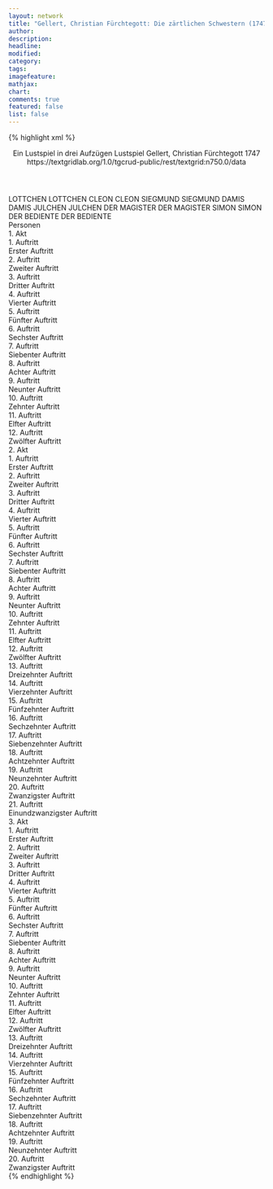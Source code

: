 ```yaml
---
layout: network
title: "Gellert, Christian Fürchtegott: Die zärtlichen Schwestern (1747)"
author:
description:
headline:
modified:
category:
tags:
imagefeature:
mathjax:
chart:
comments: true
featured: false
list: false
---
```

{% highlight xml %}
<?xml-model href="http://raw.githubusercontent.com/DLiNa/project/master/rules/lina.rnc"?><?xml-model href="http://raw.githubusercontent.com/DLiNa/project/master/rules/lina.sch"?>
<play xmlns="http://lina.digital">
  <header>
    <title>Die zärtlichen Schwestern</title>
    <subtitle>Ein Lustspiel in drei Aufzügen</subtitle>
    <genretitle>Lustspiel</genretitle>
    <author>Gellert, Christian Fürchtegott</author>
    <date type="print" when="1747">1747</date>
    <date type="premiere"/>
    <date type="written"/>
    <source>https://textgridlab.org/1.0/tgcrud-public/rest/textgrid:n750.0/data</source>
  </header>
  <personae>
    <character>
      <name>LOTTCHEN</name>
      <alias xml:id="lottchen">
        <name>LOTTCHEN</name>
      </alias>
    </character>
    <character>
      <name>CLEON</name>
      <alias xml:id="cleon">
        <name>CLEON</name>
      </alias>
    </character>
    <character>
      <name>SIEGMUND</name>
      <alias xml:id="siegmund">
        <name>SIEGMUND</name>
      </alias>
    </character>
    <character>
      <name>DAMIS</name>
      <alias xml:id="damis">
        <name>DAMIS</name>
      </alias>
    </character>
    <character>
      <name>JULCHEN</name>
      <alias xml:id="julchen">
        <name>JULCHEN</name>
      </alias>
    </character>
    <character>
      <name>DER MAGISTER</name>
      <alias xml:id="der_magister">
        <name>DER MAGISTER</name>
      </alias>
    </character>
    <character>
      <name>SIMON</name>
      <alias xml:id="simon">
        <name>SIMON</name>
      </alias>
    </character>
    <character>
      <name>DER BEDIENTE</name>
      <alias xml:id="der_bediente">
        <name>DER BEDIENTE</name>
      </alias>
    </character>
  </personae>
  <text>
    <div>
      <head>Personen</head>
    </div>
    <div>
      <head>1. Akt</head>
      <div>
        <head>1. Auftritt</head>
        <div>
          <head>Erster Auftritt</head>
          <sp who="#lottchen">
            <amount n="13" unit="speech_acts"/>
            <amount n="625" unit="words"/>
            <amount n="1" unit="lines"/>
            <amount n="3391" unit="chars"/>
          </sp>
          <sp who="#cleon">
            <amount n="13" unit="speech_acts"/>
            <amount n="468" unit="words"/>
            <amount n="5" unit="lines"/>
            <amount n="2547" unit="chars"/>
          </sp>
        </div>
      </div>
      <div>
        <head>2. Auftritt</head>
        <div>
          <head>Zweiter Auftritt</head>
          <sp who="#lottchen">
            <amount n="2" unit="speech_acts"/>
            <amount n="72" unit="words"/>
            <amount n="1" unit="lines"/>
            <amount n="395" unit="chars"/>
          </sp>
          <sp who="#siegmund">
            <amount n="2" unit="speech_acts"/>
            <amount n="86" unit="words"/>
            <amount n="504" unit="chars"/>
          </sp>
          <sp who="#cleon">
            <amount n="1" unit="speech_acts"/>
            <amount n="31" unit="words"/>
            <amount n="177" unit="chars"/>
          </sp>
        </div>
      </div>
      <div>
        <head>3. Auftritt</head>
        <div>
          <head>Dritter Auftritt</head>
          <sp who="#siegmund">
            <amount n="5" unit="speech_acts"/>
            <amount n="225" unit="words"/>
            <amount n="2" unit="lines"/>
            <amount n="1240" unit="chars"/>
          </sp>
          <sp who="#lottchen">
            <amount n="5" unit="speech_acts"/>
            <amount n="276" unit="words"/>
            <amount n="3" unit="lines"/>
            <amount n="1494" unit="chars"/>
          </sp>
        </div>
      </div>
      <div>
        <head>4. Auftritt</head>
        <div>
          <head>Vierter Auftritt</head>
          <sp who="#lottchen">
            <amount n="5" unit="speech_acts"/>
            <amount n="244" unit="words"/>
            <amount n="1" unit="lines"/>
            <amount n="1330" unit="chars"/>
          </sp>
          <sp who="#damis">
            <amount n="4" unit="speech_acts"/>
            <amount n="125" unit="words"/>
            <amount n="2" unit="lines"/>
            <amount n="653" unit="chars"/>
          </sp>
          <sp who="#siegmund">
            <amount n="2" unit="speech_acts"/>
            <amount n="20" unit="words"/>
            <amount n="2" unit="lines"/>
            <amount n="108" unit="chars"/>
          </sp>
        </div>
      </div>
      <div>
        <head>5. Auftritt</head>
        <div>
          <head>Fünfter Auftritt</head>
          <sp who="#julchen">
            <amount n="4" unit="speech_acts"/>
            <amount n="137" unit="words"/>
            <amount n="765" unit="chars"/>
          </sp>
          <sp who="#lottchen">
            <amount n="3" unit="speech_acts"/>
            <amount n="75" unit="words"/>
            <amount n="429" unit="chars"/>
          </sp>
          <sp who="#damis">
            <amount n="1" unit="speech_acts"/>
            <amount n="78" unit="words"/>
            <amount n="454" unit="chars"/>
          </sp>
        </div>
      </div>
      <div>
        <head>6. Auftritt</head>
        <div>
          <head>Sechster Auftritt</head>
          <sp who="#julchen">
            <amount n="8" unit="speech_acts"/>
            <amount n="626" unit="words"/>
            <amount n="3465" unit="chars"/>
          </sp>
          <sp who="#damis">
            <amount n="8" unit="speech_acts"/>
            <amount n="286" unit="words"/>
            <amount n="4" unit="lines"/>
            <amount n="1582" unit="chars"/>
          </sp>
        </div>
      </div>
      <div>
        <head>7. Auftritt</head>
        <div>
          <head>Siebenter Auftritt</head>
        </div>
      </div>
      <div>
        <head>8. Auftritt</head>
        <div>
          <head>Achter Auftritt</head>
          <sp who="#lottchen">
            <amount n="9" unit="speech_acts"/>
            <amount n="396" unit="words"/>
            <amount n="3" unit="lines"/>
            <amount n="2127" unit="chars"/>
          </sp>
          <sp who="#julchen">
            <amount n="8" unit="speech_acts"/>
            <amount n="348" unit="words"/>
            <amount n="1" unit="lines"/>
            <amount n="1931" unit="chars"/>
          </sp>
        </div>
      </div>
      <div>
        <head>9. Auftritt</head>
        <div>
          <head>Neunter Auftritt</head>
          <sp who="#julchen">
            <amount n="9" unit="speech_acts"/>
            <amount n="418" unit="words"/>
            <amount n="2308" unit="chars"/>
          </sp>
          <sp who="#der_magister">
            <amount n="8" unit="speech_acts"/>
            <amount n="731" unit="words"/>
            <amount n="4151" unit="chars"/>
          </sp>
        </div>
      </div>
      <div>
        <head>10. Auftritt</head>
        <div>
          <head>Zehnter Auftritt</head>
          <sp who="#der_magister">
            <amount n="7" unit="speech_acts"/>
            <amount n="346" unit="words"/>
            <amount n="1943" unit="chars"/>
          </sp>
          <sp who="#cleon">
            <amount n="7" unit="speech_acts"/>
            <amount n="235" unit="words"/>
            <amount n="2" unit="lines"/>
            <amount n="1286" unit="chars"/>
          </sp>
        </div>
      </div>
      <div>
        <head>11. Auftritt</head>
        <div>
          <head>Elfter Auftritt</head>
          <sp who="#lottchen">
            <amount n="8" unit="speech_acts"/>
            <amount n="362" unit="words"/>
            <amount n="3" unit="lines"/>
            <amount n="2110" unit="chars"/>
          </sp>
          <sp who="#cleon">
            <amount n="7" unit="speech_acts"/>
            <amount n="539" unit="words"/>
            <amount n="2919" unit="chars"/>
          </sp>
        </div>
      </div>
      <div>
        <head>12. Auftritt</head>
        <div>
          <head>Zwölfter Auftritt</head>
          <sp who="#siegmund">
            <amount n="4" unit="speech_acts"/>
            <amount n="156" unit="words"/>
            <amount n="881" unit="chars"/>
          </sp>
          <sp who="#lottchen">
            <amount n="4" unit="speech_acts"/>
            <amount n="167" unit="words"/>
            <amount n="1" unit="lines"/>
            <amount n="923" unit="chars"/>
          </sp>
        </div>
      </div>
    </div>
    <div>
      <head>2. Akt</head>
      <div>
        <head>1. Auftritt</head>
        <div>
          <head>Erster Auftritt</head>
          <sp who="#cleon">
            <amount n="19" unit="speech_acts"/>
            <amount n="695" unit="words"/>
            <amount n="6" unit="lines"/>
            <amount n="3673" unit="chars"/>
          </sp>
          <sp who="#julchen">
            <amount n="18" unit="speech_acts"/>
            <amount n="249" unit="words"/>
            <amount n="13" unit="lines"/>
            <amount n="1366" unit="chars"/>
          </sp>
        </div>
      </div>
      <div>
        <head>2. Auftritt</head>
        <div>
          <head>Zweiter Auftritt</head>
          <sp who="#damis">
            <amount n="9" unit="speech_acts"/>
            <amount n="211" unit="words"/>
            <amount n="5" unit="lines"/>
            <amount n="1182" unit="chars"/>
          </sp>
          <sp who="#julchen">
            <amount n="9" unit="speech_acts"/>
            <amount n="383" unit="words"/>
            <amount n="2" unit="lines"/>
            <amount n="2127" unit="chars"/>
          </sp>
        </div>
      </div>
      <div>
        <head>3. Auftritt</head>
        <div>
          <head>Dritter Auftritt</head>
          <sp who="#lottchen">
            <amount n="7" unit="speech_acts"/>
            <amount n="372" unit="words"/>
            <amount n="2" unit="lines"/>
            <amount n="2150" unit="chars"/>
          </sp>
          <sp who="#damis">
            <amount n="6" unit="speech_acts"/>
            <amount n="373" unit="words"/>
            <amount n="1" unit="lines"/>
            <amount n="2097" unit="chars"/>
          </sp>
        </div>
      </div>
      <div>
        <head>4. Auftritt</head>
        <div>
          <head>Vierter Auftritt</head>
          <sp who="#julchen">
            <amount n="14" unit="speech_acts"/>
            <amount n="308" unit="words"/>
            <amount n="6" unit="lines"/>
            <amount n="1713" unit="chars"/>
          </sp>
          <sp who="#damis">
            <amount n="13" unit="speech_acts"/>
            <amount n="145" unit="words"/>
            <amount n="11" unit="lines"/>
            <amount n="800" unit="chars"/>
          </sp>
        </div>
      </div>
      <div>
        <head>5. Auftritt</head>
        <div>
          <head>Fünfter Auftritt</head>
          <sp who="#lottchen">
            <amount n="2" unit="speech_acts"/>
            <amount n="47" unit="words"/>
            <amount n="1" unit="lines"/>
            <amount n="238" unit="chars"/>
          </sp>
          <sp who="#julchen">
            <amount n="2" unit="speech_acts"/>
            <amount n="19" unit="words"/>
            <amount n="2" unit="lines"/>
            <amount n="78" unit="chars"/>
          </sp>
        </div>
      </div>
      <div>
        <head>6. Auftritt</head>
        <div>
          <head>Sechster Auftritt</head>
          <sp who="#lottchen">
            <amount n="2" unit="speech_acts"/>
            <amount n="128" unit="words"/>
            <amount n="719" unit="chars"/>
          </sp>
          <sp who="#damis">
            <amount n="2" unit="speech_acts"/>
            <amount n="19" unit="words"/>
            <amount n="2" unit="lines"/>
            <amount n="99" unit="chars"/>
          </sp>
        </div>
      </div>
      <div>
        <head>7. Auftritt</head>
        <div>
          <head>Siebenter Auftritt</head>
          <sp who="#simon">
            <amount n="6" unit="speech_acts"/>
            <amount n="281" unit="words"/>
            <amount n="1636" unit="chars"/>
          </sp>
          <sp who="#lottchen">
            <amount n="5" unit="speech_acts"/>
            <amount n="223" unit="words"/>
            <amount n="2" unit="lines"/>
            <amount n="1217" unit="chars"/>
          </sp>
        </div>
      </div>
      <div>
        <head>8. Auftritt</head>
        <div>
          <head>Achter Auftritt</head>
          <sp who="#cleon">
            <amount n="5" unit="speech_acts"/>
            <amount n="182" unit="words"/>
            <amount n="1032" unit="chars"/>
          </sp>
          <sp who="#simon">
            <amount n="3" unit="speech_acts"/>
            <amount n="64" unit="words"/>
            <amount n="2" unit="lines"/>
            <amount n="361" unit="chars"/>
          </sp>
          <sp who="#lottchen">
            <amount n="3" unit="speech_acts"/>
            <amount n="120" unit="words"/>
            <amount n="1" unit="lines"/>
            <amount n="660" unit="chars"/>
          </sp>
          <sp who="#siegmund">
            <amount n="2" unit="speech_acts"/>
            <amount n="17" unit="words"/>
            <amount n="2" unit="lines"/>
            <amount n="103" unit="chars"/>
          </sp>
        </div>
      </div>
      <div>
        <head>9. Auftritt</head>
        <div>
          <head>Neunter Auftritt</head>
          <sp who="#lottchen">
            <amount n="3" unit="speech_acts"/>
            <amount n="210" unit="words"/>
            <amount n="1192" unit="chars"/>
          </sp>
          <sp who="#siegmund">
            <amount n="2" unit="speech_acts"/>
            <amount n="52" unit="words"/>
            <amount n="1" unit="lines"/>
            <amount n="291" unit="chars"/>
          </sp>
        </div>
      </div>
      <div>
        <head>10. Auftritt</head>
        <div>
          <head>Zehnter Auftritt</head>
        </div>
      </div>
      <div>
        <head>11. Auftritt</head>
        <div>
          <head>Elfter Auftritt</head>
          <sp who="#julchen">
            <amount n="8" unit="speech_acts"/>
            <amount n="228" unit="words"/>
            <amount n="3" unit="lines"/>
            <amount n="1285" unit="chars"/>
          </sp>
          <sp who="#siegmund">
            <amount n="7" unit="speech_acts"/>
            <amount n="115" unit="words"/>
            <amount n="4" unit="lines"/>
            <amount n="665" unit="chars"/>
          </sp>
        </div>
      </div>
      <div>
        <head>12. Auftritt</head>
        <div>
          <head>Zwölfter Auftritt</head>
        </div>
      </div>
      <div>
        <head>13. Auftritt</head>
        <div>
          <head>Dreizehnter Auftritt</head>
          <sp who="#julchen">
            <amount n="2" unit="speech_acts"/>
            <amount n="64" unit="words"/>
            <amount n="339" unit="chars"/>
          </sp>
          <sp who="#siegmund">
            <amount n="1" unit="speech_acts"/>
            <amount n="7" unit="words"/>
            <amount n="1" unit="lines"/>
            <amount n="41" unit="chars"/>
          </sp>
          <sp who="#der_magister">
            <amount n="1" unit="speech_acts"/>
            <amount n="20" unit="words"/>
            <amount n="112" unit="chars"/>
          </sp>
        </div>
      </div>
      <div>
        <head>14. Auftritt</head>
        <div>
          <head>Vierzehnter Auftritt</head>
          <sp who="#julchen">
            <amount n="11" unit="speech_acts"/>
            <amount n="330" unit="words"/>
            <amount n="4" unit="lines"/>
            <amount n="1727" unit="chars"/>
          </sp>
          <sp who="#der_magister">
            <amount n="10" unit="speech_acts"/>
            <amount n="624" unit="words"/>
            <amount n="3627" unit="chars"/>
          </sp>
        </div>
      </div>
      <div>
        <head>15. Auftritt</head>
        <div>
          <head>Fünfzehnter Auftritt</head>
          <sp who="#cleon">
            <amount n="1" unit="speech_acts"/>
            <amount n="20" unit="words"/>
            <amount n="124" unit="chars"/>
          </sp>
          <sp who="#der_magister">
            <amount n="2" unit="speech_acts"/>
            <amount n="116" unit="words"/>
            <amount n="668" unit="chars"/>
          </sp>
          <sp who="#siegmund">
            <amount n="1" unit="speech_acts"/>
            <amount n="13" unit="words"/>
            <amount n="1" unit="lines"/>
            <amount n="80" unit="chars"/>
          </sp>
        </div>
      </div>
      <div>
        <head>16. Auftritt</head>
        <div>
          <head>Sechzehnter Auftritt</head>
          <sp who="#cleon">
            <amount n="11" unit="speech_acts"/>
            <amount n="500" unit="words"/>
            <amount n="2" unit="lines"/>
            <amount n="2782" unit="chars"/>
          </sp>
          <sp who="#siegmund">
            <amount n="10" unit="speech_acts"/>
            <amount n="223" unit="words"/>
            <amount n="6" unit="lines"/>
            <amount n="1262" unit="chars"/>
          </sp>
        </div>
      </div>
      <div>
        <head>17. Auftritt</head>
        <div>
          <head>Siebenzehnter Auftritt</head>
        </div>
      </div>
      <div>
        <head>18. Auftritt</head>
        <div>
          <head>Achtzehnter Auftritt</head>
          <sp who="#lottchen">
            <amount n="1" unit="speech_acts"/>
            <amount n="38" unit="words"/>
            <amount n="214" unit="chars"/>
          </sp>
          <sp who="#siegmund">
            <amount n="1" unit="speech_acts"/>
            <amount n="65" unit="words"/>
            <amount n="336" unit="chars"/>
          </sp>
        </div>
      </div>
      <div>
        <head>19. Auftritt</head>
        <div>
          <head>Neunzehnter Auftritt</head>
          <sp who="#lottchen">
            <amount n="8" unit="speech_acts"/>
            <amount n="289" unit="words"/>
            <amount n="3" unit="lines"/>
            <amount n="1606" unit="chars"/>
          </sp>
          <sp who="#julchen">
            <amount n="9" unit="speech_acts"/>
            <amount n="233" unit="words"/>
            <amount n="3" unit="lines"/>
            <amount n="1220" unit="chars"/>
          </sp>
          <sp who="#damis">
            <amount n="4" unit="speech_acts"/>
            <amount n="64" unit="words"/>
            <amount n="2" unit="lines"/>
            <amount n="333" unit="chars"/>
          </sp>
        </div>
      </div>
      <div>
        <head>20. Auftritt</head>
        <div>
          <head>Zwanzigster Auftritt</head>
          <sp who="#cleon">
            <amount n="2" unit="speech_acts"/>
            <amount n="85" unit="words"/>
            <amount n="1" unit="lines"/>
            <amount n="469" unit="chars"/>
          </sp>
          <sp who="#lottchen">
            <amount n="1" unit="speech_acts"/>
            <amount n="23" unit="words"/>
            <amount n="117" unit="chars"/>
          </sp>
          <sp who="#julchen">
            <amount n="1" unit="speech_acts"/>
            <amount n="3" unit="words"/>
            <amount n="1" unit="lines"/>
            <amount n="20" unit="chars"/>
          </sp>
          <sp who="#damis">
            <amount n="1" unit="speech_acts"/>
            <amount n="14" unit="words"/>
            <amount n="1" unit="lines"/>
            <amount n="79" unit="chars"/>
          </sp>
        </div>
      </div>
      <div>
        <head>21. Auftritt</head>
        <div>
          <head>Einundzwanzigster Auftritt</head>
          <sp who="#cleon">
            <amount n="12" unit="speech_acts"/>
            <amount n="646" unit="words"/>
            <amount n="3508" unit="chars"/>
          </sp>
          <sp who="#julchen">
            <amount n="11" unit="speech_acts"/>
            <amount n="262" unit="words"/>
            <amount n="6" unit="lines"/>
            <amount n="1454" unit="chars"/>
          </sp>
        </div>
      </div>
    </div>
    <div>
      <head>3. Akt</head>
      <div>
        <head>1. Auftritt</head>
        <div>
          <head>Erster Auftritt</head>
          <sp who="#julchen">
            <amount n="5" unit="speech_acts"/>
            <amount n="191" unit="words"/>
            <amount n="2" unit="lines"/>
            <amount n="1091" unit="chars"/>
          </sp>
          <sp who="#siegmund">
            <amount n="5" unit="speech_acts"/>
            <amount n="116" unit="words"/>
            <amount n="3" unit="lines"/>
            <amount n="701" unit="chars"/>
          </sp>
        </div>
      </div>
      <div>
        <head>2. Auftritt</head>
        <div>
          <head>Zweiter Auftritt</head>
          <sp who="#julchen">
            <amount n="3" unit="speech_acts"/>
            <amount n="134" unit="words"/>
            <amount n="1" unit="lines"/>
            <amount n="747" unit="chars"/>
          </sp>
          <sp who="#damis">
            <amount n="2" unit="speech_acts"/>
            <amount n="72" unit="words"/>
            <amount n="1" unit="lines"/>
            <amount n="422" unit="chars"/>
          </sp>
        </div>
      </div>
      <div>
        <head>3. Auftritt</head>
        <div>
          <head>Dritter Auftritt</head>
          <sp who="#damis">
            <amount n="8" unit="speech_acts"/>
            <amount n="108" unit="words"/>
            <amount n="6" unit="lines"/>
            <amount n="579" unit="chars"/>
          </sp>
          <sp who="#lottchen">
            <amount n="6" unit="speech_acts"/>
            <amount n="412" unit="words"/>
            <amount n="1" unit="lines"/>
            <amount n="2364" unit="chars"/>
          </sp>
          <sp who="#julchen">
            <amount n="10" unit="speech_acts"/>
            <amount n="187" unit="words"/>
            <amount n="7" unit="lines"/>
            <amount n="1027" unit="chars"/>
          </sp>
        </div>
      </div>
      <div>
        <head>4. Auftritt</head>
        <div>
          <head>Vierter Auftritt</head>
          <sp who="#simon">
            <amount n="3" unit="speech_acts"/>
            <amount n="136" unit="words"/>
            <amount n="822" unit="chars"/>
          </sp>
          <sp who="#lottchen">
            <amount n="3" unit="speech_acts"/>
            <amount n="106" unit="words"/>
            <amount n="1" unit="lines"/>
            <amount n="553" unit="chars"/>
          </sp>
        </div>
      </div>
      <div>
        <head>5. Auftritt</head>
        <div>
          <head>Fünfter Auftritt</head>
          <sp who="#siegmund">
            <amount n="6" unit="speech_acts"/>
            <amount n="160" unit="words"/>
            <amount n="3" unit="lines"/>
            <amount n="867" unit="chars"/>
          </sp>
          <sp who="#lottchen">
            <amount n="5" unit="speech_acts"/>
            <amount n="308" unit="words"/>
            <amount n="2" unit="lines"/>
            <amount n="1726" unit="chars"/>
          </sp>
          <sp who="#simon">
            <amount n="2" unit="speech_acts"/>
            <amount n="141" unit="words"/>
            <amount n="732" unit="chars"/>
          </sp>
        </div>
      </div>
      <div>
        <head>6. Auftritt</head>
        <div>
          <head>Sechster Auftritt</head>
          <sp who="#der_bediente">
            <amount n="1" unit="speech_acts"/>
            <amount n="12" unit="words"/>
            <amount n="1" unit="lines"/>
            <amount n="58" unit="chars"/>
          </sp>
          <sp who="#lottchen">
            <amount n="2" unit="speech_acts"/>
            <amount n="19" unit="words"/>
            <amount n="2" unit="lines"/>
            <amount n="110" unit="chars"/>
          </sp>
          <sp who="#siegmund">
            <amount n="1" unit="speech_acts"/>
            <amount n="16" unit="words"/>
            <amount n="1" unit="lines"/>
            <amount n="92" unit="chars"/>
          </sp>
          <sp who="#simon">
            <amount n="1" unit="speech_acts"/>
            <amount n="11" unit="words"/>
            <amount n="1" unit="lines"/>
            <amount n="68" unit="chars"/>
          </sp>
        </div>
      </div>
      <div>
        <head>7. Auftritt</head>
        <div>
          <head>Siebenter Auftritt</head>
          <sp who="#lottchen">
            <amount n="6" unit="speech_acts"/>
            <amount n="328" unit="words"/>
            <amount n="1" unit="lines"/>
            <amount n="1806" unit="chars"/>
          </sp>
          <sp who="#siegmund">
            <amount n="5" unit="speech_acts"/>
            <amount n="262" unit="words"/>
            <amount n="1" unit="lines"/>
            <amount n="1451" unit="chars"/>
          </sp>
        </div>
      </div>
      <div>
        <head>8. Auftritt</head>
        <div>
          <head>Achter Auftritt</head>
        </div>
      </div>
      <div>
        <head>9. Auftritt</head>
        <div>
          <head>Neunter Auftritt</head>
          <sp who="#julchen">
            <amount n="7" unit="speech_acts"/>
            <amount n="203" unit="words"/>
            <amount n="4" unit="lines"/>
            <amount n="1175" unit="chars"/>
          </sp>
          <sp who="#damis">
            <amount n="7" unit="speech_acts"/>
            <amount n="399" unit="words"/>
            <amount n="1" unit="lines"/>
            <amount n="2341" unit="chars"/>
          </sp>
        </div>
      </div>
      <div>
        <head>10. Auftritt</head>
        <div>
          <head>Zehnter Auftritt</head>
          <sp who="#simon">
            <amount n="7" unit="speech_acts"/>
            <amount n="268" unit="words"/>
            <amount n="3" unit="lines"/>
            <amount n="1491" unit="chars"/>
          </sp>
          <sp who="#damis">
            <amount n="6" unit="speech_acts"/>
            <amount n="149" unit="words"/>
            <amount n="4" unit="lines"/>
            <amount n="839" unit="chars"/>
          </sp>
          <sp who="#julchen">
            <amount n="6" unit="speech_acts"/>
            <amount n="230" unit="words"/>
            <amount n="1" unit="lines"/>
            <amount n="1229" unit="chars"/>
          </sp>
        </div>
      </div>
      <div>
        <head>11. Auftritt</head>
        <div>
          <head>Elfter Auftritt</head>
          <sp who="#julchen">
            <amount n="3" unit="speech_acts"/>
            <amount n="182" unit="words"/>
            <amount n="970" unit="chars"/>
          </sp>
          <sp who="#simon">
            <amount n="3" unit="speech_acts"/>
            <amount n="108" unit="words"/>
            <amount n="603" unit="chars"/>
          </sp>
        </div>
      </div>
      <div>
        <head>12. Auftritt</head>
        <div>
          <head>Zwölfter Auftritt</head>
          <sp who="#der_magister">
            <amount n="9" unit="speech_acts"/>
            <amount n="449" unit="words"/>
            <amount n="3" unit="lines"/>
            <amount n="2682" unit="chars"/>
          </sp>
          <sp who="#simon">
            <amount n="7" unit="speech_acts"/>
            <amount n="133" unit="words"/>
            <amount n="5" unit="lines"/>
            <amount n="762" unit="chars"/>
          </sp>
          <sp who="#julchen">
            <amount n="2" unit="speech_acts"/>
            <amount n="99" unit="words"/>
            <amount n="1" unit="lines"/>
            <amount n="508" unit="chars"/>
          </sp>
        </div>
      </div>
      <div>
        <head>13. Auftritt</head>
        <div>
          <head>Dreizehnter Auftritt</head>
          <sp who="#julchen">
            <amount n="1" unit="speech_acts"/>
            <amount n="55" unit="words"/>
            <amount n="305" unit="chars"/>
          </sp>
          <sp who="#simon">
            <amount n="1" unit="speech_acts"/>
            <amount n="42" unit="words"/>
            <amount n="242" unit="chars"/>
          </sp>
        </div>
      </div>
      <div>
        <head>14. Auftritt</head>
        <div>
          <head>Vierzehnter Auftritt</head>
          <sp who="#lottchen">
            <amount n="12" unit="speech_acts"/>
            <amount n="544" unit="words"/>
            <amount n="3" unit="lines"/>
            <amount n="3010" unit="chars"/>
          </sp>
          <sp who="#simon">
            <amount n="12" unit="speech_acts"/>
            <amount n="364" unit="words"/>
            <amount n="4" unit="lines"/>
            <amount n="2115" unit="chars"/>
          </sp>
        </div>
      </div>
      <div>
        <head>15. Auftritt</head>
        <div>
          <head>Fünfzehnter Auftritt</head>
        </div>
      </div>
      <div>
        <head>16. Auftritt</head>
        <div>
          <head>Sechzehnter Auftritt</head>
          <sp who="#lottchen">
            <amount n="6" unit="speech_acts"/>
            <amount n="266" unit="words"/>
            <amount n="1" unit="lines"/>
            <amount n="1493" unit="chars"/>
          </sp>
          <sp who="#damis">
            <amount n="6" unit="speech_acts"/>
            <amount n="158" unit="words"/>
            <amount n="3" unit="lines"/>
            <amount n="867" unit="chars"/>
          </sp>
        </div>
      </div>
      <div>
        <head>17. Auftritt</head>
        <div>
          <head>Siebenzehnter Auftritt</head>
          <sp who="#lottchen">
            <amount n="6" unit="speech_acts"/>
            <amount n="301" unit="words"/>
            <amount n="2" unit="lines"/>
            <amount n="1667" unit="chars"/>
          </sp>
          <sp who="#julchen">
            <amount n="5" unit="speech_acts"/>
            <amount n="212" unit="words"/>
            <amount n="2" unit="lines"/>
            <amount n="1160" unit="chars"/>
          </sp>
        </div>
      </div>
      <div>
        <head>18. Auftritt</head>
        <div>
          <head>Achtzehnter Auftritt</head>
          <sp who="#siegmund">
            <amount n="6" unit="speech_acts"/>
            <amount n="296" unit="words"/>
            <amount n="1719" unit="chars"/>
          </sp>
          <sp who="#lottchen">
            <amount n="6" unit="speech_acts"/>
            <amount n="61" unit="words"/>
            <amount n="4" unit="lines"/>
            <amount n="371" unit="chars"/>
          </sp>
          <sp who="#julchen">
            <amount n="3" unit="speech_acts"/>
            <amount n="58" unit="words"/>
            <amount n="2" unit="lines"/>
            <amount n="325" unit="chars"/>
          </sp>
        </div>
      </div>
      <div>
        <head>19. Auftritt</head>
        <div>
          <head>Neunzehnter Auftritt</head>
          <sp who="#cleon">
            <amount n="2" unit="speech_acts"/>
            <amount n="201" unit="words"/>
            <amount n="1062" unit="chars"/>
          </sp>
          <sp who="#lottchen">
            <amount n="1" unit="speech_acts"/>
            <amount n="25" unit="words"/>
            <amount n="153" unit="chars"/>
          </sp>
        </div>
      </div>
      <div>
        <head>20. Auftritt</head>
        <div>
          <head>Zwanzigster Auftritt</head>
          <sp who="#cleon">
            <amount n="2" unit="speech_acts"/>
            <amount n="75" unit="words"/>
            <amount n="1" unit="lines"/>
            <amount n="461" unit="chars"/>
          </sp>
          <sp who="#lottchen">
            <amount n="5" unit="speech_acts"/>
            <amount n="219" unit="words"/>
            <amount n="1249" unit="chars"/>
          </sp>
          <sp who="#simon">
            <amount n="2" unit="speech_acts"/>
            <amount n="64" unit="words"/>
            <amount n="1" unit="lines"/>
            <amount n="343" unit="chars"/>
          </sp>
          <sp who="#damis">
            <amount n="2" unit="speech_acts"/>
            <amount n="17" unit="words"/>
            <amount n="2" unit="lines"/>
            <amount n="101" unit="chars"/>
          </sp>
          <sp who="#siegmund">
            <amount n="2" unit="speech_acts"/>
            <amount n="23" unit="words"/>
            <amount n="2" unit="lines"/>
            <amount n="142" unit="chars"/>
          </sp>
          <sp who="#julchen">
            <amount n="1" unit="speech_acts"/>
            <amount n="31" unit="words"/>
            <amount n="153" unit="chars"/>
          </sp>
          <sp who="#der_magister">
            <amount n="1" unit="speech_acts"/>
            <amount n="43" unit="words"/>
            <amount n="239" unit="chars"/>
          </sp>
        </div>
      </div>
    </div>
  </text>
</play>
{% endhighlight %}